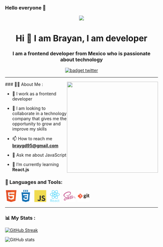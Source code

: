 ### Hello everyone 👋

<div id="header" align="center">
    <img src="https://lh3.googleusercontent.com/IKACYcRzfRafyywq-i3QKWM3CALwdOTVC3q5Ka8WrrOgDp0Oq2OIhz2OwNMTZGkQWihNNjImu0r9KraSaWpVlhqGJ-l4NtTReol-Zg" width="200">
    <h1 align="center">Hi 👋 I am Brayan, I am developer</h1>
    <h3>I am a frontend developer from Mexico who is passionate about technology</h3>
</div>
<div id="badgets" align="center">
    <a href="https://twitter.com/CryptoChaaos" >
        <img src="https://img.shields.io/twitter/follow/CryptoChaaos" alt="badget twitter">
    </a>
</div>


---
<div>
    <img align="right" src="https://mir-s3-cdn-cf.behance.net/project_modules/disp/2bbf3a52005319.5901123c114f4.gif" width="300" height="300" frameBorder="0" class="giphy-embed" ></img>
</div>
### 👨‍💻 About Me :

- 📝 I work as a frontend developer

- 👯 I am looking to collaborate in a technology company that gives me the opportunity to grow and improve my skills

- 📫 How to reach me **braygd95@gmail.com**

- 💬 Ask me about JavaScript

- 🌱 I’m currently learning **React.js**

<div align="left">
    <h3>🔨 Languages and Tools:</h3>
    <div>
        <img src="https://github.com/devicons/devicon/blob/master/icons/html5/html5-original.svg" title="HTML5" alt="HTML" width="40" height="40"/>&nbsp;
        <img src="https://github.com/devicons/devicon/blob/master/icons/css3/css3-plain-wordmark.svg"  title="CSS3" alt="CSS" width="40" height="40"/>&nbsp;
        <img src="https://github.com/devicons/devicon/blob/master/icons/javascript/javascript-original.svg" title="JavaScript" alt="JavaScript" width="40" height="40"/>&nbsp;
        <img src="https://github.com/devicons/devicon/blob/master/icons/react/react-original-wordmark.svg" title="React" alt="React" width="40" height="40"/>&nbsp;
        <img src="https://github.com/devicons/devicon/blob/master/icons/sass/sass-original.svg" title="Sass" alt="Sass" width="40" height="40"/>&nbsp;
        <img src="https://github.com/devicons/devicon/blob/master/icons/git/git-original-wordmark.svg" title="Git" **alt="Git" width="40" height="40"/>
      </div>
</div>


---

### 📊 My Stats :

[![GitHub Streak](http://github-readme-streak-stats.herokuapp.com?user=BrayGD&theme=react)](https://git.io/streak-stats)

![GitHub stats](https://github-readme-stats.vercel.app/api?username=BrayGD&show_icons=true&theme=radical)


